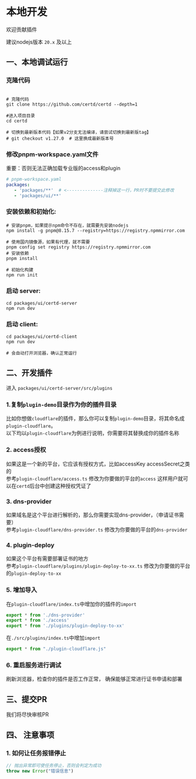 # 本地开发
欢迎贡献插件

建议nodejs版本 `20.x` 及以上

## 一、本地调试运行

### 克隆代码
```shell

# 克隆代码
git clone https://github.com/certd/certd --depth=1

#进入项目目录
cd certd

# 切换到最新版本代码【如果v2分支无法编译，请尝试切换到最新版tag】
# git checkout v1.27.0  # 这里换成最新版本号

```

### 修改pnpm-workspace.yaml文件
重要：否则无法正确加载专业版的access和plugin
```yaml
# pnpm-workspace.yaml
packages:
   - 'packages/**'  # <--------------注释掉这一行，PR时不要提交此修改
   - 'packages/ui/**'
```

### 安装依赖和初始化:
```shell
# 安装pnpm，如果提示npm命令不存在，就需要先安装nodejs
npm install -g pnpm@8.15.7 --registry=https://registry.npmmirror.com

# 使用国内镜像源，如果有代理，就不需要
pnpm config set registry https://registry.npmmirror.com
# 安装依赖
pnpm install

# 初始化构建
npm run init
```

### 启动 server:
```shell
cd packages/ui/certd-server
npm run dev
```

### 启动 client:
```shell
cd packages/ui/certd-client
npm run dev

# 会自动打开浏览器，确认正常运行

```

## 二、开发插件
进入 `packages/ui/certd-server/src/plugins`

### 1.复制`plugin-demo`目录作为你的插件目录
比如你想做`cloudflare`的插件，那么你可以复制`plugin-demo`目录，将其命名成`plugin-cloudflare`。   
以下均以`plugin-cloudflare`为例进行说明，你需要将其替换成你的插件名称

### 2. access授权
如果这是一个新的平台，它应该有授权方式，比如accessKey accessSecret之类的     
参考`plugin-cloudflare/access.ts` 修改为你要做的平台的`access`
这样用户就可以在`certd`后台中创建这种授权凭证了

### 3. dns-provider
如果域名是这个平台进行解析的，那么你需要实现dns-provider，（申请证书需要）    
参考`plugin-cloudflare/dns-provider.ts` 修改为你要做的平台的`dns-provider`

### 4. plugin-deploy
如果这个平台有需要部署证书的地方     
参考`plugin-cloudflare/plugins/plugin-deploy-to-xx.ts` 修改为你要做的平台的`plugin-deploy-to-xx`

### 5. 增加导入
在`plugin-cloudflare/index.ts`中增加你的插件的`import`
```ts
export * from './dns-provider'
export * from './access'
export * from './plugins/plugin-deploy-to-xx'
````

在`./src/plugins/index.ts`中增加`import`

```ts
export * from "./plugin-cloudflare.js"
```

### 6. 重启服务进行调试
刷新浏览器，检查你的插件是否工作正常， 确保能够正常进行证书申请和部署

## 三、提交PR
我们将尽快审核PR

## 四、 注意事项
### 1.  如何让任务报错停止

```js
// 抛出异常即可使任务停止，否则会判定为成功
throw new Error("错误信息")
```
